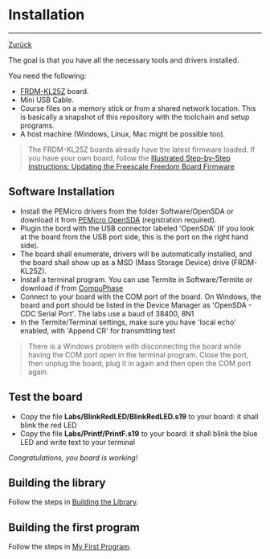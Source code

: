 # Installation

---

[Zurück](../instructions.md)

The goal is that you have all the necessary tools and drivers installed.

You need the following:

* [FRDM-KL25Z](http://www.freescale.com/webapp/sps/site/prod_summary.jsp?code=FRDM-KL25Z) board.
* Mini USB Cable.
* Course files on a memory stick or from a shared network location. This is basically a snapshot of this repository with the toolchain and setup programs.
* A host machine (Windows, Linux, Mac might be possible too).

> The FRDM-KL25Z boards already have the latest firmware loaded. 
> If you have your own board, follow the [Illustrated Step-by-Step Instructions: Updating the Freescale Freedom Board Firmware](http://mcuoneclipse.com/2014/11/01/illustrated-step-by-step-instructions-updating-the-freescale-freedom-board-firmware/)

## Software Installation
* Install the PEMicro drivers from the folder Software/OpenSDA or download it from [PEMicro OpenSDA](https://www.pemicro.com/opensda/) (registration required).
* Plugin the bord with the USB connector labeled 'OpenSDA' (if you look at the board from the USB port side, this is the port on the right hand side).
* The board shall enumerate, drivers will be automatically installed, and the board shall show up as a MSD (Mass Storage Device) drive (FRDM-KL25Z).
* Install a terminal program. You can use Termite in Software/Termite or download if from [CompuPhase](http://www.compuphase.com/software_termite.htm)
* Connect to your board with the COM port of the board. On Windows, the board and port should be listed in the Device Manager as 'OpenSDA - CDC Serial Port'. The labs use a baud of 38400, 8N1
* In the Termite/Terminal settings, make sure you have 'local echo' enabled, with 'Append CR' for transmitting text

> There is a Windows problem with disconnecting the board while having the COM port open in the terminal program.
> Close the port, then unplug the board, plug it in again and then open the COM port again.

## Test the board
* Copy the file **Labs/BlinkRedLED/BlinkRedLED.s19** to your board: it shall blink the red LED
* Copy the file **Labs/Printf/PrintF.s19** to your board: it shall blink the blue LED and write text to your terminal

*Congratulations, you board is working!*

## Building the library
Follow the steps in [Building the Library](buildingLibrary.md).

## Building the first program
Follow the steps in [My First Program](myFirstProgram.md).
